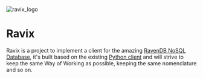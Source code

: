 ![ravix_logo](https://user-images.githubusercontent.com/1266053/148282743-79994640-4b15-4ffb-b477-5d0ed18072f9.png)

# Ravix

Ravix is a project to implement a client for the amazing [RavenDB NoSQL Database](https://ravendb.net/), it's built based on the existing [Python client](https://github.com/ravendb/ravendb-python-client/tree/v5.0/pyravendb) and will strive to keep the same Way of Working as possible, keeping the same nomenclature and so on. 


